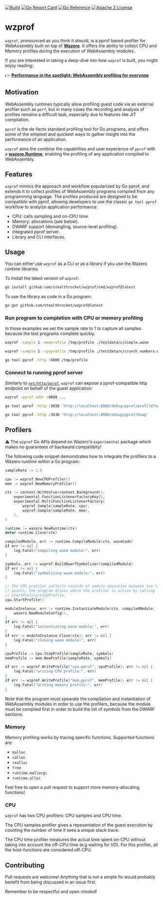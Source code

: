 [![Build](https://github.com/stealthrocket/wzprof/actions/workflows/build.yml/badge.svg)](https://github.com/stealthrocket/wzprof/actions/workflows/build.yml)
[![Go Report Card](https://goreportcard.com/badge/github.com/stealthrocket/wzprof)](https://goreportcard.com/report/github.com/stealthrocket/wzprof)
[![Go Reference](https://pkg.go.dev/badge/github.com/stealthrocket/wzprof.svg)](https://pkg.go.dev/github.com/stealthrocket/wzprof)
[![Apache 2 License](https://img.shields.io/badge/license-Apache%202-blue.svg)](LICENSE)

# wzprof

`wzprof`, pronounced as you think it should, is a pprof based profiler for
WebAssembly built on top of [**Wazero**](https://github.com/tetratelabs/wazero).
It offers the ability to collect CPU and Memory profiles during the execution of
WebAssembly modules.

If you are interested in taking a deep-dive into how `wzprof` is built,
you might enjoy reading:

👉 [**Performance in the spotlight: WebAssembly profiling for everyone**](https://blog.stealthrocket.tech/performance-in-the-spotlight-webassembly-profiling-for-everyone)

## Motivation

WebAssembly runtimes typically allow profiling guest code via an external
profiler such as `perf`, but in many cases the recording and analysis of
profiles remains a difficult task, especially due to features like JIT
compilation.

`pprof` is the de-facto standard profiling tool for Go programs, and offers
some of the simplest and quickest ways to gather insight into the performance
of an application.

`wzprof` aims the combine the capabilities and user experience of `pprof`
with a [**wazero.Runtime**](https://pkg.go.dev/github.com/tetratelabs/wazero#Runtime),
enabling the profiling of any application compiled to WebAssembly.

## Features

`wzprof` mimics the approach and workflow popularized by Go pprof, and extends
it to collect profiles of WebAssembly programs compiled from any programming
language. The profiles produced are designed to be compatible with pprof,
allowing developers to use the classic `go tool pprof` workflow to analyize
application performance.

- CPU: calls sampling and on-CPU time.
- Memory: allocations (see below).
- DWARF support (demangling, source-level profiling).
- Integrated pprof server.
- Library and CLI interfaces.

## Usage

You can either use `wzprof` as a CLI or as a library if you use the Wazero
runtime libraries.

To install the latest version of `wzprof`:
```sh
go install github.com/stealthrocket/wzprof/cmd/wzprof@latest
```
To use the library as code in a Go program:
```sh
go get github.com/stealthrocket/wzprof@latest
```

### Run program to completion with CPU or memory profiling

In those examples we set the sample rate to 1 to capture all samples because the
test programs complete quickly.

```sh
wzprof -sample 1 -memprofile /tmp/profile ./testdata/c/simple.wasm
```
```sh
wzprof -sample 1 -cpuprofile /tmp/profile ./testdata/c/crunch_numbers.wasm
```
```sh
go tool pprof -http :4000 /tmp/profile
```

### Connect to running pprof server

Similarly to [`net/http/pprof`](https://pkg.go.dev/net/http/pprof), `wzprof`
can expose a pprof-compatible http endpoint on behalf of the guest application:

```sh
wzprof -pprof-addr :8080 ...
```
```sh
go tool pprof -http :3030 'http://localhost:8080/debug/pprof/profile?seconds=5'
```
```sh
go tool pprof -http :3030 'http://localhost:8080/debug/pprof/heap'
```

## Profilers

⚠️  The `wzprof` Go APIs depend on Wazero's `experimental` package which makes no
guarantees of backward compatilbity!

The following code snippet demonstrates how to integrate the profilers to a
Wazero runtime within a Go program:

```go
sampleRate := 1.0

cpu := wzprof.NewCPUProfiler()
mem := wzprof.NewMemoryProfiler()

ctx := context.WithValue(context.Background(),
	experimental.FunctionListenerFactoryKey{},
	experimental.MultiFunctionListenerFactory(
		wzprof.Sample(sampleRate, cpu),
		wzprof.Sample(sampleRate, mem),
    ),
)

runtime := wazero.NewRuntime(ctx)
defer runtime.Close(ctx)

compiledModule, err := runtime.CompileModule(ctx, wasmCode)
if err != nil {
	log.Fatal("compiling wasm module:", err)
}

symbols, err := wzprof.BuildDwarfSymbolizer(compiledModule)
if err != nil {
	log.Fatal("symbolizing wasm module:", err)
}

// The CPU profiler collects records of module execution between two time
// points, the program drives where the profiler is active by calling
// StartProfile/StopProfile.
cpu.StartProfile()

moduleInstance, err := runtime.InstantiateModule(ctx, compiledModule,
	wazero.NewModuleConfig(),
)
if err != nil {
	log.Fatal("instantiating wasm module:", err)
}
if err := moduleInstance.Close(ctx); err != nil {
    log.Fatal("closing wasm module:", err)
}

cpuProfile := cpu.StopProfile(sampleRate, symbols)
memProfile := mem.NewProfile(sampleRate, symbols)

if err := wzprof.WriteProfile("cpu.pprof", cpuProfile); err != nil {
    log.Fatal("writing CPU profile:", err)
}
if err := wzprof.WriteProfile("mem.pprof", memProfile); err != nil {
    log.Fatal("writing memory profile:", err)
}
```

Note that the program must spearate the compilation and instantiation of
WebAssembly modules in order to use the profilers, because the module must be
compiled first in order to build the list of symbols from the DWARF sections.

### Memory

Memory profiling works by tracing specific functions. Supported functions are:

- `malloc`
- `calloc`
- `realloc`
- `free`
- `runtime.mallocgc`
- `runtime.alloc`

Feel free to open a pull request to support more memory-allocating functions!

### CPU

`wzprof` has two CPU profilers: CPU samples and CPU time.

The CPU samples profiler gives a repesentation of the guest execution by counting
the number of time it sees a unique stack trace.

The CPU time profiler measures the actual time spent on-CPU without taking into
account the off-CPU time (e.g waiting for I/O). For this profiler, all the
host-functions are considered off-CPU.

## Contributing

Pull requests are welcome! Anything that is not a simple fix would probably
benefit from being discussed in an issue first.

Remember to be respectful and open minded!
